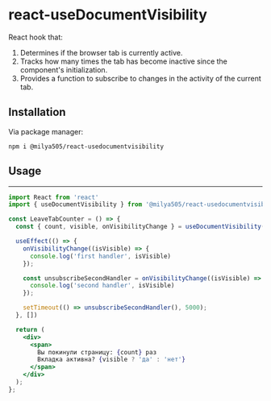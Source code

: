 # react-useDocumentVisibility
React hook that:

1. Determines if the browser tab is currently active.
2. Tracks how many times the tab has become inactive since the component's initialization.
3. Provides a function to subscribe to changes in the activity of the current tab.

## Installation

Via package manager:

```
npm i @milya505/react-usedocumentvisibility
```

## Usage
---
```jsx
import React from 'react'
import { useDocumentVisibility } from '@milya505/react-usedocumentvisibility'

const LeaveTabCounter = () => {
  const { count, visible, onVisibilityChange } = useDocumentVisibility();

  useEffect(() => {
    onVisibilityChange((isVisible) => {
      console.log('first handler', isVisible)
    });

    const unsubscribeSecondHandler = onVisibilityChange((isVisible) => {
      console.log('second handler', isVisible)
    });

    setTimeout(() => unsubscribeSecondHandler(), 5000); 
  }, [])

  return (
    <div>
      <span>
        Вы покинули страницу: {count} раз
        Вкладка активна? {visible ? 'да' : 'нет'}
      </span>
    </div>
  );
};